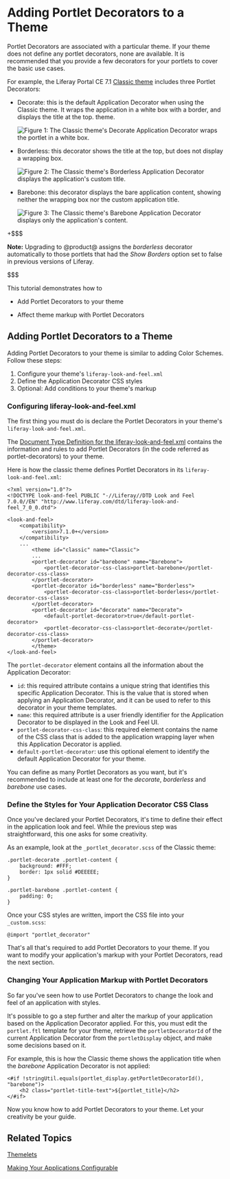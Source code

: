 # Adding Portlet Decorators to a Theme [](id=adding-portlet-decorators-to-a-theme)

Portlet Decorators are associated with a particular theme. If your theme
does not define any portlet decorators, none are available. It is recommended
that you provide a few decorators for your portlets to cover the basic use
cases.

For example, the Liferay Portal CE 7.1 
[Classic theme](https://github.com/liferay/liferay-portal/tree/7.1.x/modules/apps/foundation/frontend-theme/frontend-theme-classic)
includes three Portlet Decorators:

-   Decorate: this is the default Application Decorator when using the Classic 
    theme. It wraps the application in a white box with a border, and displays
    the title at the top. theme.

    ![Figure 1: The Classic theme's Decorate Application Decorator wraps the portlet in a white box.](../../../../images/application-decorator-decorate.png)

-   Borderless: this decorator shows the title at the top, but does not display
    a wrapping box.

    ![Figure 2: The Classic theme's Borderless Application Decorator displays the application's custom title.](../../../../images/application-decorator-borderless.png)

-   Barebone: this decorator displays the bare application content, showing 
    neither the wrapping box nor the custom application title. 

    ![Figure 3: The Classic theme's Barebone Application Decorator displays only the application's content.](../../../../images/application-decorator-barebone.png)

+$$$

**Note:** Upgrading to @product@ assigns the *borderless* decorator 
automatically to those portlets that had the *Show Borders* option set to false
in previous versions of Liferay.

$$$

This tutorial demonstrates how to

- Add Portlet Decorators to your theme

- Affect theme markup with Portlet Decorators

## Adding Portlet Decorators to a Theme [](id=adding-application-decorators-to-a-theme)

Adding Portlet Decorators to your theme is similar to adding Color Schemes. Follow these steps:

1.  Configure your theme's `liferay-look-and-feel.xml`
2.  Define the Application Decorator CSS styles
3.  Optional: Add conditions to your theme's markup

### Configuring liferay-look-and-feel.xml [](id=configuring-liferay-look-and-feel-xml)

The first thing you must do is declare the Portlet Decorators in your theme's
`liferay-look-and-feel.xml`.

The 
[Document Type Definition for the liferay-look-and-feel.xml](@platform-ref@/7.1-latest/definitions/liferay-look-and-feel_7_0_0.dtd.html#portlet-decorator)
contains the information and rules to add Portlet Decorators
(in the code referred as portlet-decorators) to your theme.

Here is how the classic theme defines Portlet Decorators in its
`liferay-look-and-feel.xml`:

    <?xml version="1.0"?>
    <!DOCTYPE look-and-feel PUBLIC "-//Liferay//DTD Look and Feel 7.0.0//EN" "http://www.liferay.com/dtd/liferay-look-and-feel_7_0_0.dtd">

    <look-and-feel>
	    <compatibility>
		    <version>7.1.0+</version>
	    </compatibility>
	    ...
            <theme id="classic" name="Classic">
		    ...
		    <portlet-decorator id="barebone" name="Barebone">
			    <portlet-decorator-css-class>portlet-barebone</portlet-decorator-css-class>
		    </portlet-decorator>
		    <portlet-decorator id="borderless" name="Borderless">
			    <portlet-decorator-css-class>portlet-borderless</portlet-decorator-css-class>
		    </portlet-decorator>
		    <portlet-decorator id="decorate" name="Decorate">
			    <default-portlet-decorator>true</default-portlet-decorator>
			    <portlet-decorator-css-class>portlet-decorate</portlet-decorator-css-class>
		    </portlet-decorator>
            </theme>
    </look-and-feel>

The `portlet-decorator` element contains all the information about the
Application Decorator:

-   `id`: this required attribute contains a unique string that identifies this
    specific Application Decorator. This is the value that is stored when
    applying an Application Decorator, and it can be used to refer to this
    decorator in your theme templates.
-   `name`: this required attribute is a user friendly identifier for the
    Application Decorator to be displayed in the Look and Feel UI.
-   `portlet-decorator-css-class`: this required element contains the name of 
    the CSS class that is added to the application wrapping layer when this
    Application Decorator is applied.
-   `default-portlet-decorator`: use this optional element to identify the 
    default Application Decorator for your theme.

You can define as many Portlet Decorators as you want, but it's recommended
to include at least one for the *decorate*, *borderless* and *barebone* use
cases.

### Define the Styles for Your Application Decorator CSS Class [](id=define-the-styles-for-your-application-decorator-css-class)

Once you've declared your Portlet Decorators, it's time to define their effect 
in the application look and feel. While the previous step was straightforward, 
this one asks for some creativity.

As an example, look at the `_portlet_decorator.scss` of the Classic theme:

    .portlet-decorate .portlet-content {
	    background: #FFF;
	    border: 1px solid #DEEEEE;
    }

    .portlet-barebone .portlet-content {
	    padding: 0;
    }

Once your CSS styles are written, import the CSS file into your `_custom.scss`:

    @import "portlet_decorator"

That's all that's required to add Portlet Decorators to your theme. If you
want to modify your application's markup with your Portlet Decorators, read
the next section.

### Changing Your Application Markup with Portlet Decorators [](id=changing-your-application-markup-with-application-decorators)

So far you've seen how to use Portlet Decorators to change the look and feel
of an application with styles.

It's possible to go a step further and alter the markup of your application
based on the Application Decorator applied. For this, you must edit the
`portlet.ftl` template for your theme, retrieve the `portletDecoratorId` of the
current Application Decorator from the `portletDisplay` object, and make some
decisions based on it.

For example, this is how the Classic theme shows the application title when the
*barebone* Application Decorator is not applied:

    <#if !stringUtil.equals(portlet_display.getPortletDecoratorId(), "barebone")>
        <h2 class="portlet-title-text">${portlet_title}</h2>
    </#if>

Now you know how to add Portlet Decorators to your theme.
Let your creativity be your guide.

## Related Topics [](id=related-topics)

[Themelets](/develop/tutorials/-/knowledge_base/7-1/themelets)

[Making Your Applications Configurable](/develop/tutorials/-/knowledge_base/7-1/making-your-applications-configurable)
